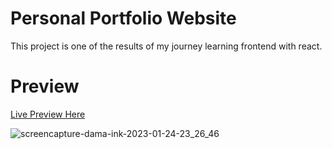# Personal Portfolio Website

This project is one of the results of my journey learning frontend with react.

# Preview

[Live Preview Here](https:mskiani.github.io)

![screencapture-dama-ink-2023-01-24-23_26_46](https://user-images.githubusercontent.com/73756341/214350319-3ff139fa-4150-4488-b6ca-52e2ae2caec3.png)
